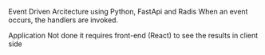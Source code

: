 Event Driven Arcitecture using Python, FastApi and Radis
When an event occurs, the handlers are invoked.

Application Not done it requires front-end (React) to see the results in client side 
